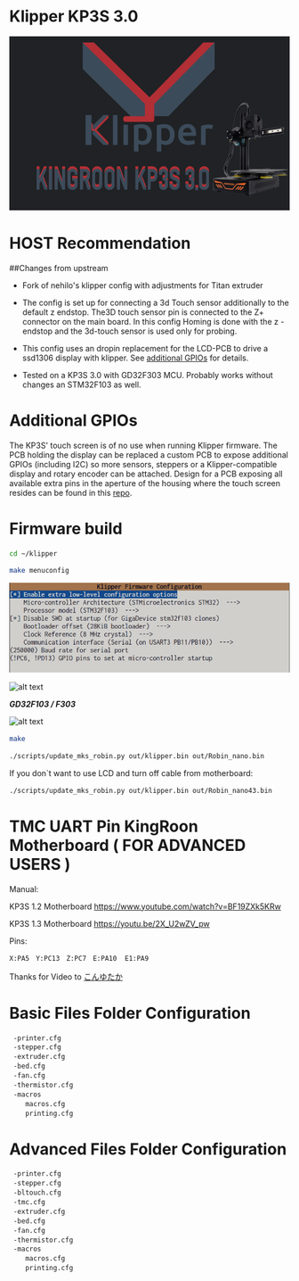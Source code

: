 # Klipper KP3S 3.0
![alt text](https://github.com/9R/klipper_KP3S/blob/main/klipper%20kp3s_30.png?raw=true)

# HOST Recommendation

##Changes from upstream

* Fork of nehilo's klipper config with adjustments for Titan extruder

* The config is set up for connecting a 3d Touch sensor additionally to the default z endstop.
  The3D touch sensor pin is connected to the Z+ connector on the main board. In this config Homing
  is done with the z -endstop and the 3d-touch sensor is used only for probing.

* This config uses an dropin replacement for the LCD-PCB to drive a ssd1306 display with klipper. 
  See [additional GPIOs](#additional-gpios) for details.

* Tested on a KP3S 3.0 with GD32F303 MCU. Probably works without changes an STM32F103 as well.

# Additional GPIOs

The KP3S' touch screen is of no use when running Klipper firmware. The PCB holding the display 
can be replaced a custom PCB to expose additional GPIOs (including I2C) so more sensors, steppers 
or a Klipper-compatible display and rotary encoder can be attached. Design for a PCB exposing all 
available extra pins in the aperture of the housing where the touch screen resides can be found in 
this [repo](https://github.com/9R/kp3sExpander).

# Firmware build

```bash
cd ~/klipper
```
```bash
make menuconfig
```

![alt text](https://github.com/9R/klipper_KP3S/blob/main/make.png?raw=true)

![alt text](https://github.com/nehilo/Klipper-KingRoon-Printers/blob/main/pic/stm32.png?raw=true)

***GD32F103 / F303***

![alt text](https://github.com/nehilo/Klipper-KingRoon-Printers/blob/main/pic/GD32.jpg?raw=true)

```bash
make 
```

```bash
./scripts/update_mks_robin.py out/klipper.bin out/Robin_nano.bin
```

If you don`t want to use LCD and turn off cable from motherboard:


```bash
./scripts/update_mks_robin.py out/klipper.bin out/Robin_nano43.bin
```

# TMC UART Pin KingRoon Motherboard ( FOR ADVANCED USERS )

Manual:

KP3S 1.2 Motherboard
https://www.youtube.com/watch?v=BF19ZXk5KRw

KP3S 1.3 Motherboard
https://youtu.be/2X_U2wZV_pw


Pins:
```bash
X:PA5　Y:PC13　Z:PC7　E:PA10  E1:PA9
```

Thanks for Video to [こんゆたか](https://www.youtube.com/@user-wk7lu7ph4e)


# Basic Files Folder Configuration

```bash
 -printer.cfg
 -stepper.cfg
 -extruder.cfg
 -bed.cfg
 -fan.cfg
 -thermistor.cfg
 -macros
    macros.cfg
    printing.cfg
```

# Advanced Files Folder Configuration

```bash
 -printer.cfg
 -stepper.cfg
 -bltouch.cfg
 -tmc.cfg
 -extruder.cfg
 -bed.cfg
 -fan.cfg
 -thermistor.cfg
 -macros
    macros.cfg
    printing.cfg
```
